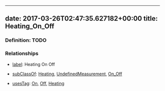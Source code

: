 
---
date: 2017-03-26T02:47:35.627182+00:00
title: Heating_On_Off
---
### Definition: TODO

### Relationships

* [label](http://www.w3.org/2000/01/rdf-schema#label): Heating On Off

* [subClassOf](http://www.w3.org/2000/01/rdf-schema#subClassOf): [Heating](https://brickschema.org/schema/1.0/Brick#Heating), [UndefinedMeasurement](https://brickschema.org/schema/1.0/Brick#UndefinedMeasurement), [On_Off](https://brickschema.org/schema/1.0/Brick#On_Off)

* [usesTag](https://brickschema.org/schema/1.0/BrickFrame#usesTag): [On](https://brickschema.org/schema/1.0/BrickTag#On), [Off](https://brickschema.org/schema/1.0/BrickTag#Off), [Heating](https://brickschema.org/schema/1.0/BrickTag#Heating)
